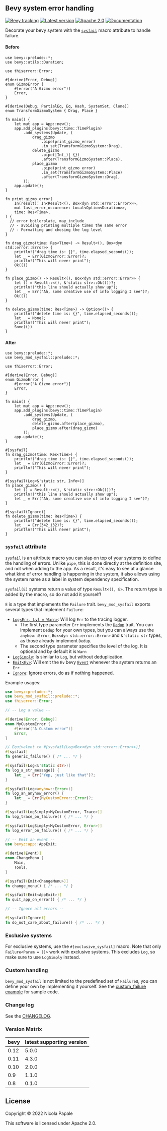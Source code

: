 ## Bevy system error handling 

[![Bevy tracking](https://img.shields.io/badge/Bevy%20tracking-released%20version-lightblue)](https://github.com/bevyengine/bevy/blob/main/docs/plugins_guidelines.md#main-branch-tracking)
[![Latest version](https://img.shields.io/crates/v/bevy_mod_sysfail.svg)](https://crates.io/crates/bevy_mod_sysfail)
[![Apache 2.0](https://img.shields.io/badge/license-Apache-blue.svg)](./LICENSE)
[![Documentation](https://docs.rs/bevy_mod_sysfail/badge.svg)](https://docs.rs/bevy_mod_sysfail/)

Decorate your bevy system with the [`sysfail`] macro attribute to handle failure.

#### Before

```rust,no_run
use bevy::prelude::*;
use bevy::utils::Duration;

use thiserror::Error;

#[derive(Error, Debug)]
enum GizmoError {
    #[error("A Gizmo error")]
    Error,
}

#[derive(Debug, PartialEq, Eq, Hash, SystemSet, Clone)]
enum TransformGizmoSystem { Drag, Place }

fn main() {
    let mut app = App::new();
    app.add_plugins(bevy::time::TimePlugin)
        .add_systems(Update, (
            drag_gizmo
                .pipe(print_gizmo_error)
                .in_set(TransformGizmoSystem::Drag),
            delete_gizmo
                .pipe(|In(_)| {})
                .after(TransformGizmoSystem::Place),
            place_gizmo
                .pipe(print_gizmo_error)
                .in_set(TransformGizmoSystem::Place)
                .after(TransformGizmoSystem::Drag),
        ));
    app.update();
}

fn print_gizmo_error(
    In(result): In<Result<(), Box<dyn std::error::Error>>>,
    mut last_error_occurence: Local<Option<Duration>>,
    time: Res<Time>,
) {
  // error boilerplate, may include
  // - avoiding printing multiple times the same error
  // - Formatting and chosing the log level
}

fn drag_gizmo(time: Res<Time>) -> Result<(), Box<dyn std::error::Error>> {
    println!("drag time is: {}", time.elapsed_seconds());
    let _ = Err(GizmoError::Error)?;
    println!("This will never print");
    Ok(())
}

fn place_gizmo() -> Result<(), Box<dyn std::error::Error>> {
    let () = Result::<(), &'static str>::Ok(())?;
    println!("this line should actually show up");
    let _ = Err("Ah, some creative use of info logging I see")?;
    Ok(())
}

fn delete_gizmo(time: Res<Time>) -> Option<()> {
    println!("delete time is: {}", time.elapsed_seconds());
    let _ = None?;
    println!("This will never print");
    Some(())
}
```

#### After

```rust,no_run
use bevy::prelude::*;
use bevy_mod_sysfail::prelude::*;

use thiserror::Error;

#[derive(Error, Debug)]
enum GizmoError {
    #[error("A Gizmo error")]
    Error,
}

fn main() {
    let mut app = App::new();
    app.add_plugins(bevy::time::TimePlugin)
        .add_systems(Update, (
            drag_gizmo,
            delete_gizmo.after(place_gizmo),
            place_gizmo.after(drag_gizmo)
        ));
    app.update();
}

#[sysfail]
fn drag_gizmo(time: Res<Time>) {
    println!("drag time is: {}", time.elapsed_seconds());
    let _ = Err(GizmoError::Error)?;
    println!("This will never print");
}

#[sysfail(Log<&'static str, Info>)]
fn place_gizmo() {
    let () = Result::<(), &'static str>::Ok(())?;
    println!("this line should actually show up");
    let _ = Err("Ah, some creative use of info logging I see")?;
}

#[sysfail(Ignore)]
fn delete_gizmo(time: Res<Time>) {
    println!("delete time is: {}", time.elapsed_seconds());
    let _ = Err(342_i32)?;
    println!("This will never print");
}
```

### `sysfail` attribute

[`sysfail`] is an attribute macro you can slap on top of your systems to define
the handling of errors. Unlike `pipe`, this is done directly at the definition
site, and not when adding to the app. As a result, it's easy to see at a glance
what kind of error handling is happening in the system, it also allows using
the system name as a label in system dependency specification.

`sysfail(E)` systems return a value of type `Result<(), E>`. The return type
is added by the macro, so do not add it yourself!

`E` is a type that implements the `Failure` trait. `bevy_mod_sysfail` exports
several types that implement `Failure`:

- [`Log<Err, Lvl = Warn>`][`Log`]: Will log `Err` to the tracing logger.
   - The first type parameter `Err` implements the [`Dedup`] trait. You can
     implement `Dedup` for your own types, but you can always use the
     `anyhow::Error`, `Box<dyn std::error::Error>` and `&'static str` types,
     as those already implement `Dedup`.
   - The second type parameter specifies the level of the log. It is optional
     and by default it is `Warn`
- [`LogSimply`]: Is similar to `Log`, but without deduplication.
- [`Emit<Ev>`][`Emit`]: Will emit the `Ev` bevy [`Event`] whenever the system returns an `Err`
- [`Ignore`]: Ignore errors, do as if nothing happened.

Example usages:

```rust
use bevy::prelude::*;
use bevy_mod_sysfail::prelude::*;
use thiserror::Error;

// -- Log a value --

#[derive(Error, Debug)]
enum MyCustomError {
    #[error("A Custom error")]
    Error,
}

// Equivalent to #[sysfail(Log<Box<dyn std::error::Error>>)]
#[sysfail]
fn generic_failure() { /* ... */ }

#[sysfail(Log<&'static str>)]
fn log_a_str_message() {
    let _ = Err("Yep, just like that")?;
}

#[sysfail(Log<anyhow::Error>)]
fn log_an_anyhow_error() {
    let _ = Err(MyCustomError::Error)?;
}

#[sysfail(LogSimply<MyCustomError, Trace>)]
fn log_trace_on_failure() { /* ... */ }

#[sysfail(LogSimply<MyCustomError, Error>)]
fn log_error_on_failure() { /* ... */ }

// -- Emit an event --
use bevy::app::AppExit;

#[derive(Event)]
enum ChangeMenu {
    Main,
    Tools,
}

#[sysfail(Emit<ChangeMenu>)]
fn change_menu() { /* ... */ }

#[sysfail(Emit<AppExit>)]
fn quit_app_on_error() { /* ... */ }

// -- Ignore all errors --

#[sysfail(Ignore)]
fn do_not_care_about_failure() { /* ... */ }
```

### Exclusive systems

For exclusive systems, use the `#[exclusive_sysfail]` macro. Note that only
`Failure<Param = ()>` work with exclusive systems. This excludes `Log`, so
make sure to use `LogSimply` instead.

### Custom handling

`bevy_mod_sysfail` is not limited to the predefined set of `Failure`s, you can
define your own by implementing it yourself.
See the [custom_failure example] for sample code.

### Change log

See the [CHANGELOG].

### Version Matrix

| bevy | latest supporting version      |
|------|--------|
| 0.12 | 5.0.0 |
| 0.11 | 4.3.0 |
| 0.10 | 2.0.0 |
| 0.9  | 1.1.0 |
| 0.8  | 0.1.0 |

## License

Copyright © 2022 Nicola Papale

This software is licensed under Apache 2.0.

[CHANGELOG]: https://github.com/nicopap/bevy_mod_sysfail/blob/v5.0.0/CHANGELOG.md
[custom_failure example]: https://github.com/nicopap/bevy_mod_sysfail/blob/v5.0.0/examples/custom_failure.rs
[`Dedup`]: https://docs.rs/bevy_mod_sysfail/5.0.0/bevy_mod_sysfail/trait.Dedup.html
[`Failure`]: https://docs.rs/bevy_mod_sysfail/5.0.0/bevy_mod_sysfail/trait.Failure.html
[`sysfail`]: https://docs.rs/bevy_mod_sysfail/5.0.0/bevy_mod_sysfail/attr.sysfail.html
[`Emit`]: https://docs.rs/bevy_mod_sysfail/5.0.0/bevy_mod_sysfail/prelude/struct.Emit.html
[`Log`]: https://docs.rs/bevy_mod_sysfail/5.0.0/bevy_mod_sysfail/prelude/struct.Log.html
[`LogSimply`]: https://docs.rs/bevy_mod_sysfail/5.0.0/bevy_mod_sysfail/prelude/struct.LogSimply.html
[`Ignore`]: https://docs.rs/bevy_mod_sysfail/5.0.0/bevy_mod_sysfail/prelude/struct.Ignore.html
[`Event`]: https://docs.rs/bevy/0.12/bevy/ecs/event/trait.Event.html
